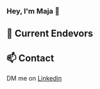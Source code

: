 ### Hey, I'm Maja 👋


## 🔭 Current Endevors

## 📫 Contact
DM me on [Linkedin](https://www.linkedin.com/in/maja-sieczko)

<!--
**ma-chmiel/ma-chmiel** is a ✨ _special_ ✨ repository because its `README.md` (this file) appears on your GitHub profile.

Here are some ideas to get you started:

- 🔭 I’m currently working on ...
- 🌱 I’m currently learning ...
- 👯 I’m looking to collaborate on ...
- 🤔 I’m looking for help with ...
- 💬 Ask me about ...
- 📫 How to reach me: ...
- 😄 Pronouns: ...
- ⚡ Fun fact: ...
-->
